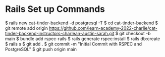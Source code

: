 # Rails Set up Commands
$ rails new cat-tinder-backend -d postgresql -T
$ cd cat-tinder-backend 
$ git remote add origin https://github.com/learn-academy-2022-charlie/cat-tinder-backend-instructors-charlean-austin-sarah.git
$ git checkout -b main
$ bundle add rspec-rails
$ rails generate rspec:install
$ rails db:create
$ rails s
$ git add .
$ git commit -m "Initial Commit with RSPEC and PostgreSQL"
$ git push origin main
